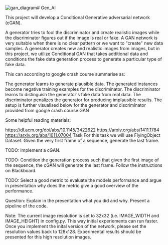 ![gan_diagram](https://github.com/Mabinuv/GenAI_Proj---Using-Conditional-GAN/assets/117342411/c6bfc7cb-3a6c-4201-9800-ce9bb785d8f6)# Gen_AI

This project will develop a Conditional Generative adversarial network (cGAN).

A generator tries to fool the discriminator and create realistic images while the discriminator figures out if the image is real or fake. A GAN network is very suitable when there is no clear pattern or we want to "create" new data samples. A generator creates new and realistic images from images, but in this project, we utilize Conditional GAN that takes additional data and conditions the fake data generation process to generate a particular type of fake data.

This can according to google crash course summarise as:




The generator learns to generate plausible data. The generated instances become negative training examples for the discriminator.
The discriminator learns to distinguish the generator's fake data from real data. The discriminator penalizes the generator for producing implausible results.
The setup is further visualised below for the generator and discriminator provided from google crash course:GAN

Some helpful reading materials:

https://dl.acm.org/doi/abs/10.1145/3422622
https://arxiv.org/abs/1411.1784
https://arxiv.org/abs/1611.07004
Task
For this task we will use FlyingObject Dataset. Given the very first frame of a sequence, generate the last frame.

TODO: Implement a cGAN.

TODO: Condition the generation process such that given the first image of the sequence, the cGAN will generate the last frame. Follow the instructions on Blackboard.

TODO: Select a good metric to evaluate the models performance and argue in presentation why does the metric give a good overview of the performance.

Question: Explain in the presentation what you did and why. Present a pipeline of the code.

Note: The current image resolution is set to 32x32 (i.e. IMAGE_WIDTH and IMAGE_HEIGHT) in config.py. This way initial experiements can run faster. Once you implement the inital version of the network, please set the resolution values back to 128x128. Experimental results should be presented for this high resolution images.
